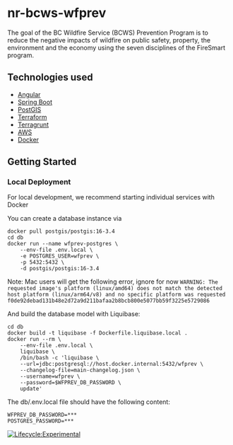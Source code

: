 # nr-bcws-wfprev
The goal of the BC Wildfire Service (BCWS) Prevention Program is to reduce the negative impacts of wildfire on public safety, property, the environment and the economy using the seven disciplines of the FireSmart program.

## Technologies used

* [Angular](https://angular.io/)
* [Spring Boot](https://spring.io/projects/spring-boot)
* [PostGIS](https://postgis.net/)
* [Terraform](https://www.terraform.io)
* [Terragrunt](https://terragrunt.gruntwork.io)
* [AWS](https://aws.amazon.com/)
* [Docker](https://www.docker.com/)

## Getting Started

### Local Deployment

For local development, we recommend starting individual services with Docker

You can create a database instance via

```
docker pull postgis/postgis:16-3.4
cd db
docker run --name wfprev-postgres \
    --env-file .env.local \
    -e POSTGRES_USER=wfprev \
    -p 5432:5432 \
    -d postgis/postgis:16-3.4

```

Note: Mac users will get the following error, ignore for now ```WARNING: The requested image's platform (linux/amd64) does not match the detected host platform (linux/arm64/v8) and no specific platform was requested
f0de92debad131b48e2d72a9d211bafaa2b8bcb800e5077bb59f3225e5729086```

And build the database model with Liquibase:

```
cd db
docker build -t liquibase -f Dockerfile.liquibase.local .   
docker run --rm \
    --env-file .env.local \
    liquibase \
    /bin/bash -c 'liquibase \
    --url=jdbc:postgresql://host.docker.internal:5432/wfprev \
    --changelog-file=main-changelog.json \
    --username=wfprev \
    --password=$WFPREV_DB_PASSWORD \
    update'
```

The db/.env.local file should have the following content:

```
WFPREV_DB_PASSWORD=***
POSTGRES_PASSWORD=***
```

[![Lifecycle:Experimental](https://img.shields.io/badge/Lifecycle-Experimental-339999)](<Redirect-URL>)
